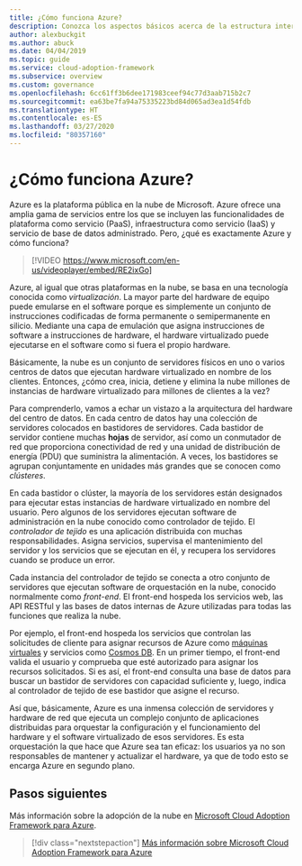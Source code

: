 ```yaml
---
title: ¿Cómo funciona Azure?
description: Conozca los aspectos básicos acerca de la estructura interna y el funcionamiento de la plataforma en la nube de Azure y la virtualización de la nube.
author: alexbuckgit
ms.author: abuck
ms.date: 04/04/2019
ms.topic: guide
ms.service: cloud-adoption-framework
ms.subservice: overview
ms.custom: governance
ms.openlocfilehash: 6cc61ff3b6dee171983ceef94c77d3aab715b2c7
ms.sourcegitcommit: ea63be7fa94a75335223bd84d065ad3ea1d54fdb
ms.translationtype: HT
ms.contentlocale: es-ES
ms.lasthandoff: 03/27/2020
ms.locfileid: "80357160"
---
```

<!-- markdownlint-disable MD026 -->

# <a name="how-does-azure-work"></a>¿Cómo funciona Azure?

Azure es la plataforma pública en la nube de Microsoft. Azure ofrece una amplia gama de servicios entre los que se incluyen las funcionalidades de plataforma como servicio (PaaS), infraestructura como servicio (IaaS) y servicio de base de datos administrado. Pero, ¿qué es exactamente Azure y cómo funciona?

<!-- markdownlint-disable MD034 -->

> [!VIDEO https://www.microsoft.com/en-us/videoplayer/embed/RE2ixGo]

Azure, al igual que otras plataformas en la nube, se basa en una tecnología conocida como _virtualización_. La mayor parte del hardware de equipo puede emularse en el software porque es simplemente un conjunto de instrucciones codificadas de forma permanente o semipermanente en silicio. Mediante una capa de emulación que asigna instrucciones de software a instrucciones de hardware, el hardware virtualizado puede ejecutarse en el software como si fuera el propio hardware.

Básicamente, la nube es un conjunto de servidores físicos en uno o varios centros de datos que ejecutan hardware virtualizado en nombre de los clientes. Entonces, ¿cómo crea, inicia, detiene y elimina la nube millones de instancias de hardware virtualizado para millones de clientes a la vez?

Para comprenderlo, vamos a echar un vistazo a la arquitectura del hardware del centro de datos. En cada centro de datos hay una colección de servidores colocados en bastidores de servidores. Cada bastidor de servidor contiene muchas **hojas** de servidor, así como un conmutador de red que proporciona conectividad de red y una unidad de distribución de energía (PDU) que suministra la alimentación. A veces, los bastidores se agrupan conjuntamente en unidades más grandes que se conocen como _clústeres_.

En cada bastidor o clúster, la mayoría de los servidores están designados para ejecutar estas instancias de hardware virtualizado en nombre del usuario. Pero algunos de los servidores ejecutan software de administración en la nube conocido como controlador de tejido. El _controlador de tejido_ es una aplicación distribuida con muchas responsabilidades. Asigna servicios, supervisa el mantenimiento del servidor y los servicios que se ejecutan en él, y recupera los servidores cuando se produce un error.

Cada instancia del controlador de tejido se conecta a otro conjunto de servidores que ejecutan software de orquestación en la nube, conocido normalmente como _front-end_. El front-end hospeda los servicios web, las API RESTful y las bases de datos internas de Azure utilizadas para todas las funciones que realiza la nube.

Por ejemplo, el front-end hospeda los servicios que controlan las solicitudes de cliente para asignar recursos de Azure como [máquinas virtuales](https://docs.microsoft.com/azure/virtual-machines) y servicios como [Cosmos DB](https://docs.microsoft.com/azure/cosmos-db/introduction). En un primer tiempo, el front-end valida el usuario y comprueba que esté autorizado para asignar los recursos solicitados. Si es así, el front-end consulta una base de datos para buscar un bastidor de servidores con capacidad suficiente y, luego, indica al controlador de tejido de ese bastidor que asigne el recurso.

Así que, básicamente, Azure es una inmensa colección de servidores y hardware de red que ejecuta un complejo conjunto de aplicaciones distribuidas para orquestar la configuración y el funcionamiento del hardware y el software virtualizado de esos servidores. Es esta orquestación la que hace que Azure sea tan eficaz: los usuarios ya no son responsables de mantener y actualizar el hardware, ya que de todo esto se encarga Azure en segundo plano.

## <a name="next-steps"></a>Pasos siguientes

Más información sobre la adopción de la nube en [Microsoft Cloud Adoption Framework para Azure](../index.md).

> [!div class="nextstepaction"]
> [Más información sobre Microsoft Cloud Adoption Framework para Azure](../index.md)
